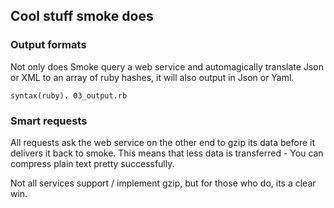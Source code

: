 ## Cool stuff smoke does

### Output formats

Not only does Smoke query a web service and automagically translate Json or XML to an array of ruby hashes, it will also output in Json or Yaml.

    syntax(ruby). 03_output.rb

### Smart requests

All requests ask the web service on the other end to gzip its data before it delivers it back to smoke. This means that less data is transferred - You can compress plain text pretty successfully.

Not all services support / implement gzip, but for those who do, its a clear win.
